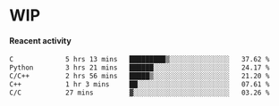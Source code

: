 # WIP

#### Reacent activity
<!--START_SECTION:waka-->

```txt
C             5 hrs 13 mins   █████████▒░░░░░░░░░░░░░░░   37.62 %
Python        3 hrs 21 mins   ██████░░░░░░░░░░░░░░░░░░░   24.17 %
C/C++         2 hrs 56 mins   █████▒░░░░░░░░░░░░░░░░░░░   21.20 %
C++           1 hr 3 mins     ██░░░░░░░░░░░░░░░░░░░░░░░   07.61 %
C/C           27 mins         ▓░░░░░░░░░░░░░░░░░░░░░░░░   03.26 %
```

<!--END_SECTION:waka--> 

